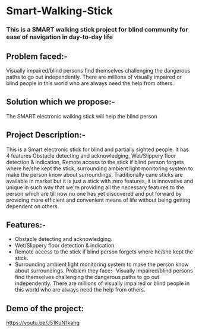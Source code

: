 # Smart-Walking-Stick

### This is a SMART walking stick project for blind community for ease of navigation in day-to-day life

## Problem faced:- 
Visually impaired/blind persons find themselves challenging
the dangerous paths to go out independently. There are millions of visually
impaired or blind people in this world who are always need the help from
others. 

## Solution which we propose:- 
The SMART electronic walking stick will help the blind person

## Project Description:-
This is a Smart electronic stick for blind and partially sighted people.
It has 4 features Obstacle detecting and acknowledging, Wet/Slippery
floor detection & indication, Remote access to the stick if blind person
forgets where he/she kept the stick, surrounding ambient light
monitoring system to make the person know about surroundings.
Traditionally cane sticks are available in market but it is just a stick
with zero features, it is innovative and unique in such way that we're
providing all the necessary features to the person which are till now
no one has yet discovered and put forward by providing more efficient and convenient means of life without being
getting dependent on others.

## Features:-
* Obstacle detecting and acknowledging.
* Wet/Slippery floor detection & indication.
* Remote access to the stick if blind person forgets where he/she kept
the stick.
* Surrounding ambient light monitoring system to make the person
know about surroundings.
Problem they face:- Visually impaired/blind persons find themselves challenging
the dangerous paths to go out independently. There are millions of visually
impaired or blind people in this world who are always need the help from
others. 

## Demo of the project: 
https://youtu.be/J51KuN1kahg
